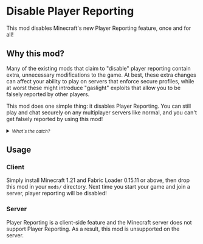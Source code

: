 # Disable Player Reporting

This mod disables Minecraft's new Player Reporting feature, once and for all!

## Why this mod?

Many of the existing mods that claim to "disable" player reporting contain extra, unnecessary modifications to the game.
At best, these extra changes can affect your ability to play on servers that enforce secure profiles, while at worst
these might introduce "gaslight" exploits that allow you to be falsely reported by other players.

This mod does one simple thing: it disables Player Reporting. You can still play and chat securely on any multiplayer
servers like normal, and you can't get falsely reported by using this mod!

<details>
<summary><small><i>What's the catch?</i></small></summary>

The release of Minecraft 1.19.1 introduced a chat message signing system, which allows Mojang to verify that chat
messages have not been faked when they receive reports about deeply offensive behaviour in multiplayer.

Many "no chat reports" mods appeared after this release, claiming to "prevent" players from being reported to Mojang.
However, these mods are not actually preventing anything. They are simply removing signatures from chat messages, and
this will simply lead to you being unable to play on servers that enforce secure profiles. Any reports faked with the
use of mods will not be considered by Mojang, as they lack the signatures necessary to prove a player actually said what
they were reported for.

This mod is largely a joke, parodying other "no chat reports" mods. This mod just prevents *you* from reporting other
players. It doesn't interfere with signatures at all and will not stop you playing on secure servers.

To repeat, player reporting exists to allow players to be reported for deeply offensive behaviour. Chat signing exists
to allow Mojang to verify these reports. Reporting does not allow Mojang to spy on players or snoop on private
conversations.
</details>

## Usage

### Client

Simply install Minecraft 1.21 and Fabric Loader 0.15.11 or above, then drop this mod in your `mods/` directory. Next
time you start your game and join a server, player reporting will be disabled!  

### Server

Player Reporting is a client-side feature and the Minecraft server does not support Player Reporting. As a result, this
mod is unsupported on the server.
